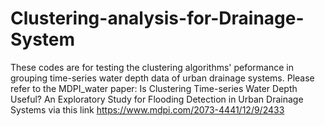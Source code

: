 # Clustering-analysis-for-Drainage-System
These codes are for testing the clustering algorithms' peformance in grouping time-series water depth data of urban drainage systems. Please refer to the MDPI_water paper: Is Clustering Time-series Water Depth Useful? An Exploratory Study for Flooding Detection in Urban Drainage Systems via this link https://www.mdpi.com/2073-4441/12/9/2433

